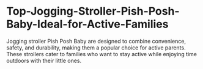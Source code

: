 # Top-Jogging-Stroller-Pish-Posh-Baby-Ideal-for-Active-Families
Jogging stroller Pish Posh Baby are designed to combine convenience, safety, and durability, making them a popular choice for active parents. These strollers cater to families who want to stay active while enjoying time outdoors with their little ones.
